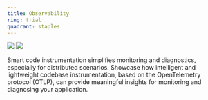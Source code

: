 ```yaml
---
title: Observability
ring: trial
quadrant: staples
---
```


[![](https://img.shields.io/badge/OpenTelemetry-ef8d22?logo=hackthebox&logoColor=000&style=flat)](https://opentelemetry.io/)
[![](https://img.shields.io/badge/grafana-ef8d22?logo=hackthebox&logoColor=000&style=flat)](https://grafana.com/)

Smart code instrumentation simplifies monitoring and diagnostics, especially for distributed scenarios. Showcase how intelligent and lightweight codebase instrumentation, based on the OpenTelemetry protocol (OTLP), can provide meaningful insights for monitoring and diagnosing your application.